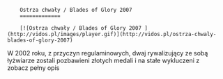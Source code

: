 
        Ostrza chwały / Blades of Glory 2007 
        =============
        
        [![Ostrza chwały / Blades of Glory 2007 ](http://vidos.pl/images/player.gif)](http://vidos.pl/ostrza-chwaly-blades-of-glory-2007)
        
        
 W 2002 roku, z przyczyn regulaminowych, dwaj rywalizujący ze sobą łyżwiarze zostali pozbawieni złotych medali i na stałe wykluczeni z zobacz pełny opis
    
